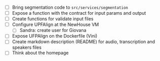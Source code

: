 - [ ] Bring segmentation code to `src/services/segmentation`
- [ ] Expose a function with the contract for input params and output
- [ ] Create functions for validate input files
- [ ] Configure UPFAlign at the NewHouse VM
    - [ ] Sandra: create user for Giovana
- [ ] Expose UFPAlign on the Dockerfile (Vini)
- [ ] Create markdown description (README) for audio, transcription and speakers files
- [ ] Think about the homepage